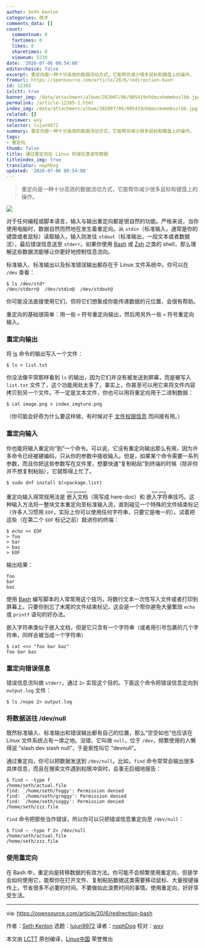 ```yaml
---
author: Seth Kenlon
categories: 技术
comments_data: []
count:
  commentnum: 0
  favtimes: 0
  likes: 0
  sharetimes: 0
  viewnum: 5239
date: '2020-07-06 00:54:00'
editorchoice: false
excerpt: 重定向是一种十分高效的数据流动方式，它能帮你减少很多鼠标和键盘上的操作。
fromurl: https://opensource.com/article/20/6/redirection-bash
id: 12385
islctt: true
banner_img: /data/attachment/album/202007/06/005419nh6mzxkmmmbsslbb.jpg
permalink: /article-12385-1.html
index_img: /data/attachment/album/202007/06/005419nh6mzxkmmmbsslbb.jpg.thumb.jpg
related: []
reviewer: wxy
selector: lujun9972
summary: 重定向是一种十分高效的数据流动方式，它能帮你减少很多鼠标和键盘上的操作。
tags:
- 重定向
thumb: false
title: 通过重定向在 Linux 终端任意读写数据
titleindex_img: true
translator: nophDog
updated: '2020-07-06 00:54:00'
---
```



> 
> 重定向是一种十分高效的数据流动方式，它能帮你减少很多鼠标和键盘上的操作。
> 
> 
> 


![](/data/attachment/album/202007/06/005419nh6mzxkmmmbsslbb.jpg)


对于任何编程或脚本语言，输入与输出重定向都是很自然的功能。严格来说，当你使用电脑时，数据自然而然地在发生着重定向。从 `stdin`（标准输入，通常是你的键盘或者鼠标）读取输入，输入则发往 `stdout`（标准输出，一段文本或者数据流），最后错误信息送至 `stderr`。如果你使用 [Bash](https://opensource.com/resources/what-bash) 或 [Zsh](https://opensource.com/article/19/9/getting-started-zsh) 之类的 shell，那么理解这些数据流能够让你更好地控制信息流向。


标准输入、标准输出以及标准错误输出都存在于 Linux 文件系统中。你可以在 `/dev` 查看：



```
$ ls /dev/std*
/dev/stderr@  /dev/stdin@  /dev/stdout@

```

你可能没法直接使用它们，但将它们想象成你能传递数据的元位置，会很有帮助。


重定向的基础很简单：用一些 `>` 符号重定向输出，然后用另外一些 `<` 符号重定向输入。


### 重定向输出


将 [ls](https://opensource.com/article/19/7/master-ls-command) 命令的输出写入一个文件：



```
$ ls > list.txt

```

你没法像平常那样看到 `ls` 的输出，因为它们并没有被发送到屏幕，而是被写入 `list.txt` 文件了，这个功能用处太多了，事实上，你甚至可以用它来将文件内容拷贝到另一个文件。不一定是文本文件，你也可以用将重定向用于二进制数据：



```
$ cat image.png > index_imgture.png

```

（你可能会好奇为什么要这样做，有时候对于 [文件权限信息](https://opensource.com/article/19/8/linux-permissions-101) 而间接有用。）


### 重定向输入


你也能将输入重定向“到”一个命令。可以说，它没有重定向输出那么有用，因为许多命令已经被硬编码，只从你的参数中接收输入。但是，如果某个命令需要一系列参数，而且你把这些参数写在文件里，想要快速“复制粘贴”到终端的时候（除非你并不想复制粘贴），它就帮得上忙了。



```
$ sudo dnf install $(<package.list)

```

重定向输入得常规用法是<ruby> 嵌入文档 <rt>  here-document </rt></ruby>（简写成 here-doc）和<ruby> 嵌入字符串 <rt>  here-string </rt></ruby> 技巧。这种输入方法将一整块文本重定向至标准输入流，直到碰见一个特殊的文件结束标记（许多人习惯用 `EOF`，实际上你可以使用任何字符串，只要它是唯一的）。试着把这些（在第二个 `EOF` 标记之前）敲进你的终端：



```
$ echo << EOF
> foo
> bar
> baz
> EOF

```

输出结果：



```
foo
bar
baz

```

使用 [Bash](https://opensource.com/resources/what-bash) 编写脚本的人常常用这个技巧，将数行文本一次性写入文件或者打印到屏幕上。只要你别忘了末尾的文件结束标记，这会是一个帮你避免大量繁琐 `echo` 或 `printf` 语句的好办法。


嵌入字符串类似于嵌入文档，但是它只含有一个字符串（或者用引号包裹的几个字符串，同样会被当成一个字符串）



```
$ cat <<< "foo bar baz"
foo bar baz

```

### 重定向错误信息


错误信息流叫做 `stderr`，通过 `2>` 实现这个目的。下面这个命令把错误信息定向到 `output.log` 文件：



```
$ ls /nope 2> output.log

```

### 将数据送往 /dev/null


既然标准输入、标准输出和错误输出都有自己的位置，那么“空空如也”也应该在 Linux 文件系统占有一席之地。没错，它叫做 `null`，位于 `/dev`，频繁使用的人懒得说 “slash dev slash null”，于是索性叫它 “devnull”。


通过重定向，你可以把数据发送到 `/dev/null`。比如，`find` 命令常常会输出很多具体信息，而且在搜索文件遇到权限冲突时，会事无巨细地报告：



```
$ find ~ -type f
/home/seth/actual.file
find: `/home/seth/foggy': Permission denied
find: `/home/seth/groggy': Permission denied
find: `/home/seth/soggy': Permission denied
/home/seth/zzz.file

```

`find` 命令把那些当作错误，所以你可以只把错误信息重定向至 `/dev/null`：



```
$ find ~ -type f 2> /dev/null
/home/seth/actual.file
/home/seth/zzz.file

```

### 使用重定向


在 Bash 中，重定向是转移数据的有效方法。你可能不会频繁使用重定向，但是学会如何使用它，能帮你在打开文件、复制粘贴数据这类需要移动鼠标、大量按键操作上，节省很多不必要的时间。不要做如此浪费时间的事情。使用重定向，好好享受生活。




---


via: <https://opensource.com/article/20/6/redirection-bash>


作者：[Seth Kenlon](https://opensource.com/users/seth) 选题：[lujun9972](https://github.com/lujun9972) 译者：[nophDog](https://github.com/nophDog) 校对：[wxy](https://github.com/wxy)


本文由 [LCTT](https://github.com/LCTT/TranslateProject) 原创编译，[Linux中国](https://linux.cn/) 荣誉推出